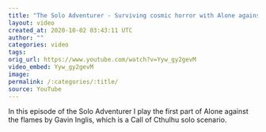 ```yaml
---
title: "The Solo Adventurer - Surviving cosmic horror with Alone against the flames"
layout: video
created_at: 2020-10-02 03:43:11 UTC
author: ""
categories: video
tags: 
orig_url: https://www.youtube.com/watch?v=Yyw_gy2gevM
video_embed: Yyw_gy2gevM
image: 
permalink: /:categories/:title/
source: YouTube
---
```

In this episode of the Solo Adventurer I play the first part of Alone against the flames by Gavin Inglis, which is a Call of Cthulhu solo scenario.
